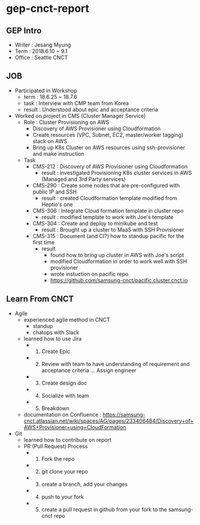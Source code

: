 # gep-cnct-report

## GEP Intro
- Writer : Jesang Myung
- Term : 2018.6.10 ~ 9.1
- Office : Seattle CNCT

## JOB
- Participated in Workshop
  - term : 18.6.25 ~ 18.7.6
  - task : Interview with CMP team from Korea
  - result : Understood about epic and acceptance criteria
- Worked on project in CMS (Cluster Manager Service)
  - Role : Cluster Provisioning on AWS
    - Discovery of AWS Provisioner using Cloudformation
    - Create resources (VPC, Subnet, EC2, master/worker tagging) stack on AWS
    - Bring up K8s Cluster on AWS resources using ssh-provisioner and make instruction
  - Task
    - CMS-212 : Discovery of AWS Provisioner using Cloudformation
      - result : investigated Provisioning K8s cluster services in AWS (Managed and 3rd Party services)
    - CMS-290 : Create some nodes that are pre-configured with public IP and SSH       
      - result : created Cloudformation template modified from Heptio's one
    - CMS-306 : Integrate Cloud formation template in cluster repo
      - result : modified template to work with Joe's template
    - CMS-304 : Create and deploy to minikube and test
      - result : Brought up a cluster to MaaS with SSH Provisioner
    - CMS-315 : Document (and CI?) how to standup pacific for the first time
      - result
        - found how to bring up cluster in AWS with Joe's script
        - modified Cloudformation in order to work well with SSH provisioner
        - wrote instuction on pacific repo
        - https://github.com/samsung-cnct/pacific.cluster.cnct.io

## Learn From CNCT
- Agile
  - experienced agile method in CNCT
    - standup
    - chatops with Slack
  - learned how to use Jira
    - 1) Create Epic
    - 2) Review with team to have understanding of requirement and acceptance criteria ... Assign engineer
    - 3) Create design doc
    - 4) Socialize with team
    - 5) Breakdown
  - documentation on Confluence : https://samsung-cnct.atlassian.net/wiki/spaces/AG/pages/233406484/Discovery+of+AWS+Provisioner+using+CloudFormation
- Git
  - learned how to contribute on report
  - PR (Pull Request) Process
    - 1. Fork the repo
    - 2. git clone your repo
    - 3. create a branch, add your changes
    - 4. push to your fork
    - 5. create a pull request in github from your fork to the samsung-cnct repo
